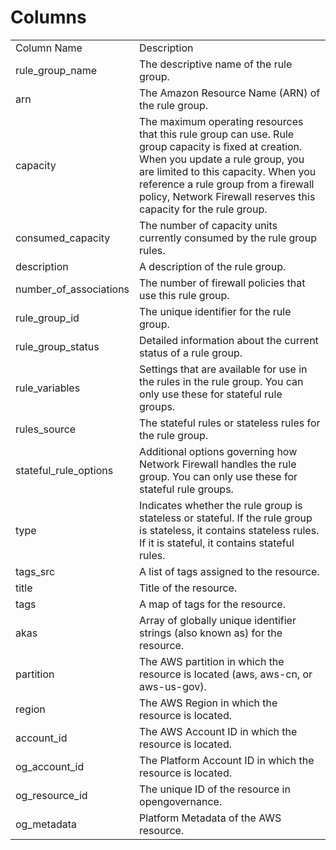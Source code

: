 # Columns  

<table>
	<tr><td>Column Name</td><td>Description</td></tr>
	<tr><td>rule_group_name</td><td>The descriptive name of the rule group.</td></tr>
	<tr><td>arn</td><td>The Amazon Resource Name (ARN) of the rule group.</td></tr>
	<tr><td>capacity</td><td>The maximum operating resources that this rule group can use. Rule group capacity is fixed at creation. When you update a rule group, you are limited to this capacity. When you reference a rule group from a firewall policy, Network Firewall reserves this capacity for the rule group.</td></tr>
	<tr><td>consumed_capacity</td><td>The number of capacity units currently consumed by the rule group rules.</td></tr>
	<tr><td>description</td><td>A description of the rule group.</td></tr>
	<tr><td>number_of_associations</td><td>The number of firewall policies that use this rule group.</td></tr>
	<tr><td>rule_group_id</td><td>The unique identifier for the rule group.</td></tr>
	<tr><td>rule_group_status</td><td>Detailed information about the current status of a rule group.</td></tr>
	<tr><td>rule_variables</td><td>Settings that are available for use in the rules in the rule group. You can only use these for stateful rule groups.</td></tr>
	<tr><td>rules_source</td><td>The stateful rules or stateless rules for the rule group.</td></tr>
	<tr><td>stateful_rule_options</td><td>Additional options governing how Network Firewall handles the rule group. You can only use these for stateful rule groups.</td></tr>
	<tr><td>type</td><td>Indicates whether the rule group is stateless or stateful. If the rule group is stateless, it contains stateless rules. If it is stateful, it contains stateful rules.</td></tr>
	<tr><td>tags_src</td><td>A list of tags assigned to the resource.</td></tr>
	<tr><td>title</td><td>Title of the resource.</td></tr>
	<tr><td>tags</td><td>A map of tags for the resource.</td></tr>
	<tr><td>akas</td><td>Array of globally unique identifier strings (also known as) for the resource.</td></tr>
	<tr><td>partition</td><td>The AWS partition in which the resource is located (aws, aws-cn, or aws-us-gov).</td></tr>
	<tr><td>region</td><td>The AWS Region in which the resource is located.</td></tr>
	<tr><td>account_id</td><td>The AWS Account ID in which the resource is located.</td></tr>
	<tr><td>og_account_id</td><td>The Platform Account ID in which the resource is located.</td></tr>
	<tr><td>og_resource_id</td><td>The unique ID of the resource in opengovernance.</td></tr>
	<tr><td>og_metadata</td><td>Platform Metadata of the AWS resource.</td></tr>
</table>